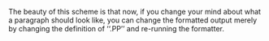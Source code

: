 The beauty of this scheme is that now, if you change your mind  about what a paragraph should look like, you can change the formatted output merely by changing the definition of ‘‘.PP’’ and re-running the formatter.

